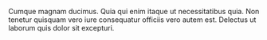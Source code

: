 Cumque magnam ducimus. Quia qui enim itaque ut necessitatibus quia. Non tenetur quisquam vero iure consequatur officiis vero autem est. Delectus ut laborum quis dolor sit excepturi.